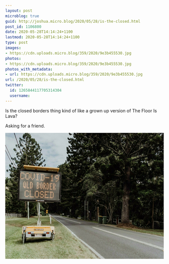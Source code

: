 ```yaml
---
layout: post
microblog: true
guid: http://joshua.micro.blog/2020/05/28/is-the-closed.html
post_id: 1106800
date: 2020-05-28T14:14:24+1100
lastmod: 2020-05-28T14:14:24+1100
type: post
images:
- https://cdn.uploads.micro.blog/359/2020/9e3b455530.jpg
photos:
- https://cdn.uploads.micro.blog/359/2020/9e3b455530.jpg
photos_with_metadata:
- url: https://cdn.uploads.micro.blog/359/2020/9e3b455530.jpg
url: /2020/05/28/is-the-closed.html
twitter:
  id: 1265844117705314304
  username: 
---
```

Is the closed borders thing kind of like a grown up version of The Floor Is Lava?

Asking for a friend.

<img src="uploads/2020/9e3b455530.jpg" width="600" height="400" alt="" />
